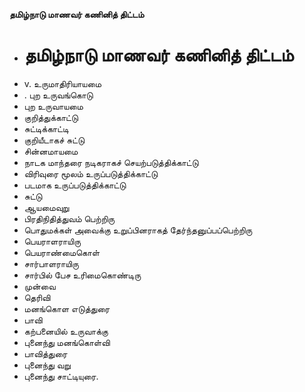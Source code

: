 **தமிழ்நாடு மாணவர் கணினித் திட்டம்**
- # தமிழ்நாடு மாணவர் கணினித் திட்டம்
- v. உருமாதிரியாயமை
- . புற உருவங்கொடு
- புற உருவாயமை
- குறித்துக்காட்டு
- சுட்டிக்காட்டி
- குறியீடாகச் சுட்டு
- சின்னமாயமை
- நாடக மாந்தரை நடிகராகச் செயற்படுத்திக்காட்டு
- விரிவுரை மூலம் உருப்படுத்திக்காட்டு
- படமாக உருப்படுத்திக்காட்டு
- சுட்டு
- ஆயமைவுறு
- பிரதிநிதித்துவம் பெற்றிரு
- பொதுமக்கள் அவைக்கு உறுப்பினராகத் தேர்ந்தனுப்பப்பெற்றிரு
- பெயராளராயிரு
- பெயராண்மைகொள்
- சார்பாளராயிரு
- சார்பில் பேச உரிமைகொண்டிரு
- முன்வை
- தெரிவி
- மனங்கொள எடுத்துரை
- பாவி
- கற்பனையில் உருவாக்கு
- புனைந்து மனங்கொள்வி
- பாவித்துரை
- புனைந்து வறு
- புனைந்து சாட்டியுரை.

